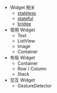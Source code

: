 * Widget 相关
  * [stateless](./statelesswidget.md)
  * [stateful](./statefulwidget.md)
  * [bridge](./bridge.md)
* 常用 Widget
  * Text
  * ListView
  * Image
  * Container
* 布局 Widget
  * Container
  * Row / Column
  * Stack
* 交互 Widget
  * GestureDetector